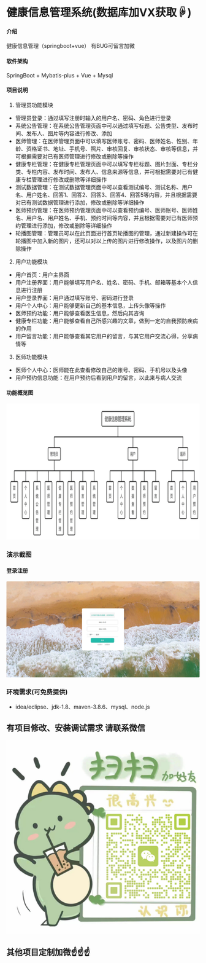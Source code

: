 # 健康信息管理系统(数据库加VX获取☟)

#### 介绍
健康信息管理（springboot+vue）
有BUG可留言加微

#### 软件架构
SpringBoot + Mybatis-plus + Vue + Mysql


#### 项目说明

1.  管理员功能模块
- 管理员登录：通过填写注册时输入的用户名、密码、角色进行登录
- 系统公告管理：在系统公告管理页面中可以通过填写标题、公告类型、发布时间、发布人、图片等内容进行修改、添加
- 医师管理：在医师管理页面中可以填写医师账号、密码、医师姓名、性别、年龄、资格证书、地址、手机号、照片、审核回复、审核状态、审核等信息，并可根据需要对已有医师管理进行修改或删除等操作
- 健康专栏管理：在健康专栏管理页面中可以填写专栏标题、图片封面、专栏分类、专栏内容、发布时间、发布人、信息来源等信息，并可根据需要对已有健康专栏管理进行修改或删除等详细操作
- 测试数据管理：在测试数据管理页面中可以查看测试编号、测试名称、用户名、用户姓名、回答1、回答2、回答3、回答4、回答5等内容，并且根据需要对已有测试数据管理进行添加，修改或删除等详细操作
- 医师预约管理：在医师预约管理页面中可以查看预约编号、医师账号、医师姓名、用户名、用户姓名、手机、预约时间等内容，并且根据需要对已有医师预约管理进行添加，修改或删除等详细操作
- 轮播图管理：管理员可以在此页面进行首页轮播图的管理，通过新建操作可在轮播图中加入新的图片，还可以对以上传的图片进行修改操作，以及图片的删除操作
2.  用户功能模块
- 用户首页：用户主界面
- 用户注册界面：用户能够填写用户名、姓名、密码、手机、邮箱等基本个人信息进行注册
- 用户登录界面：用户通过填写账号、密码进行登录
- 用户个人中心：用户能够更新自己的基本信息，上传头像等操作
- 医师预约功能：用户能够查看医生信息，然后向其咨询
- 健康专栏功能：用户能够查看自己所感兴趣的文章，做到一定的自我预防疾病的作用
- 用户留言功能：用户能够查看其它用户的留言，与其它用户交流心得，分享病情等
3.  医师功能模块
- 医师个人中心：医师能在此查看修改自己的账号、密码、手机号以及头像
- 用户预约信息功能：在用户预约后看到用户的留言，以此来与病人交流

#### 功能概览图
![输入图片说明](photo/%E5%8A%9F%E8%83%BD%E6%B5%81%E7%A8%8B%E5%9B%BE.gif)
### 演示截图
#### 登录注册
![输入图片说明](photo/%E7%99%BB%E5%BD%95%E6%B3%A8%E5%86%8C.gif)

### 环境需求(可免费提供)
- idea/eclipse、jdk-1.8、maven-3.8.6、mysql、node.js


## 有项目修改、安装调试需求 请联系微信
![输入图片说明](photo/0-WeChat.png)

## 其他项目定制加微☝☝☝







